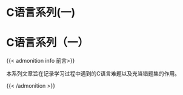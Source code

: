 # C语言系列(一)


# C语言系列（一）

{{< admonition info 前言>}}

本系列文章旨在记录学习过程中遇到的C语言难题以及充当错题集的作用。

{{< /admonition >}}

